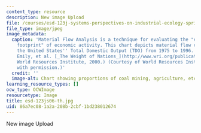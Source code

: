 ```yaml
---
content_type: resource
description: New image Upload
file: /courses/esd-123j-systems-perspectives-on-industrial-ecology-spring-2006/86a7ec081a2a208b2cbf1bd238012674_esd-123js06-th.jpg
file_type: image/jpeg
image_metadata:
  caption: 'Material Flow Analysis is a technique for evaluating the "environmental
    footprint" of economic activity. This chart depicts material flow components of
    the United States'' Total Domestic Output (TDO) from 1975 to 1996. (Source: Matthews,
    Emily, et al. [_The Weight of Nations_](http://www.wri.org/publication/weight-nations).
    World Resources Institute, 2000.) (Courtesy of World Resources Institute. Used
    with permission.)'
  credit: ''
  image-alt: Chart showing proportions of coal mining, agriculture, etc.
learning_resource_types: []
ocw_type: OCWImage
resourcetype: Image
title: esd-123js06-th.jpg
uid: 86a7ec08-1a2a-208b-2cbf-1bd238012674
---
```

New image Upload

